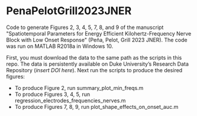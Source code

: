 # PenaPelotGrill2023JNER
Code to generate Figures 2, 3, 4, 5, 7, 8, and 9 of the manuscript "Spatiotemporal Parameters for Energy Efficient Kilohertz-Frequency Nerve Block with Low Onset Response" (Peña, Pelot, Grill 2023 JNER). The code was run on MATLAB R2018a in Windows 10.

First, you must download the data to the same path as the scripts in this repo. The data is persistently available on Duke University’s Research Data Repository (_insert DOI here_). Next run the scripts to produce the desired figures:
- To produce Figure 2, run summary_plot_min_freqs.m
- To produce Figures 3, 4, 5, run regression_electrodes_frequencies_nerves.m
- To produce Figures 7, 8, 9, run plot_shape_effects_on_onset_auc.m
